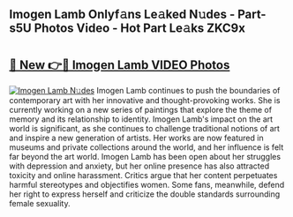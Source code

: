 ## Imogen Lamb Onlyf𝚊ns Le𝚊ked N𝚞des - Part-s5U Photos Video - Hot Part Le𝚊ks ZKC9x

# <h2><a href="http://ab82631.deff.icu/?id=Imogen+Lamb">🔗 New 👉🔴 Imogen Lamb VIDEO Photos</a></h2>

[![Imogen Lamb N𝚞des](https://i.imgur.com/rIISA9y.gif)](http://ab82631.deff.icu/?id=Imogen+Lamb)
Imogen Lamb continues to push the boundaries of contemporary art with her innovative and thought-provoking works. She is currently working on a new series of paintings that explore the theme of memory and its relationship to identity. Imogen Lamb's impact on the art world is significant, as she continues to challenge traditional notions of art and inspire a new generation of artists. Her works are now featured in museums and private collections around the world, and her influence is felt far beyond the art world. Imogen Lamb has been open about her struggles with depression and anxiety, but her online presence has also attracted toxicity and online harassment. Critics argue that her content perpetuates harmful stereotypes and objectifies women. Some fans, meanwhile, defend her right to express herself and criticize the double standards surrounding female sexuality.
